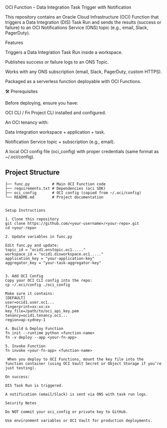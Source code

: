 OCI Function – Data Integration Task Trigger with Notification

This repository contains an Oracle Cloud Infrastructure (OCI) Function that triggers a Data Integration (DIS) Task Run and sends the results (success or failure) to an OCI Notifications Service (ONS) topic (e.g., email, Slack, PagerDuty).

Features

Triggers a Data Integration Task Run inside a workspace.

Publishes success or failure logs to an ONS Topic.

Works with any ONS subscription (email, Slack, PagerDuty, custom HTTPS).

Packaged as a serverless function deployable with OCI Functions.

🛠 Prerequisites

Before deploying, ensure you have:

OCI CLI / Fn Project CLI installed and configured.

An OCI tenancy with:

Data Integration workspace + application + task.

Notification Service topic + subscription (e.g., email).

A local OCI config file (oci_config) with proper credentials (same format as ~/.oci/config).


## Project Structure

```text
├── func.py          # Main OCI Function code
├── requirements.txt # Dependencies (oci SDK)
├── oci_config       # OCI config (copied from ~/.oci/config)
└── README.md        # Project documentation


Setup Instructions

1. Clone this repository
git clone https://github.com/<your-username>/<your-repo>.git
cd <your-repo>

2. Update variables in func.py

Edit func.py and update:
topic_id = "ocid1.onstopic.oc1....."
workspace_id = "ocid1.disworkspace.oc1....."
application_key = "your-application-key"
aggregator_key = "your-task-aggregator-key"


3. Add OCI Config
Copy your OCI CLI config into the repo:
cp ~/.oci/config ./oci_config

Make sure it contains:
[DEFAULT]
user=ocid1.user.oc1...
fingerprint=xx:xx:xx
key_file=/path/to/oci_api_key.pem
tenancy=ocid1.tenancy.oc1...
region=ap-sydney-1

4. Build & Deploy Function
fn init --runtime python <function-name>
fn -v deploy --app <your-fn-app>

5. Invoke Function
fn invoke <your-fn-app> <function-name>

 When you deploy to OCI Functions, mount the key file into the function container (using OCI Vault Secret or Object Storage if you’re just testing).

On success:

DIS Task Run is triggered.

A notification (email/Slack) is sent via ONS with task run logs.

Security Notes

Do NOT commit your oci_config or private key to GitHub.

Use environment variables or OCI Vault for production deployments.

